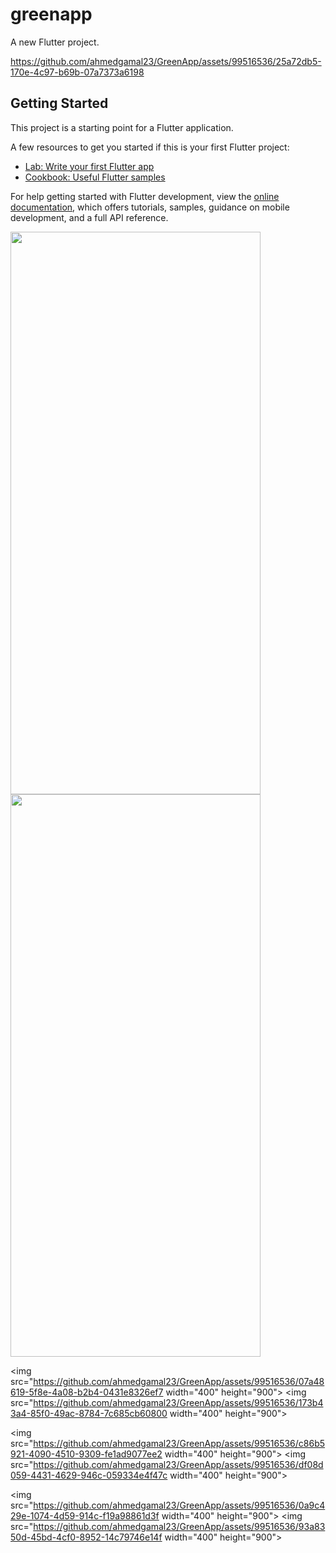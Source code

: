 # greenapp

A new Flutter project.


https://github.com/ahmedgamal23/GreenApp/assets/99516536/25a72db5-170e-4c97-b69b-07a7373a6198



## Getting Started

This project is a starting point for a Flutter application.

A few resources to get you started if this is your first Flutter project:

- [Lab: Write your first Flutter app](https://docs.flutter.dev/get-started/codelab)
- [Cookbook: Useful Flutter samples](https://docs.flutter.dev/cookbook)

For help getting started with Flutter development, view the
[online documentation](https://docs.flutter.dev/), which offers tutorials,
samples, guidance on mobile development, and a full API reference.

<img src="https://github.com/ahmedgamal23/GreenApp/assets/99516536/18f9bd0e-52ac-477e-b500-005a777d4a85" width="400" height="900">
<img src="https://github.com/ahmedgamal23/GreenApp/assets/99516536/6a05df72-c837-481e-8896-78ee40f6c0f1" width="400" height="900">

<img src="https://github.com/ahmedgamal23/GreenApp/assets/99516536/07a48619-5f8e-4a08-b2b4-0431e8326ef7 width="400" height="900">
<img src="https://github.com/ahmedgamal23/GreenApp/assets/99516536/173b43a4-85f0-49ac-8784-7c685cb60800 width="400" height="900">

<img src="https://github.com/ahmedgamal23/GreenApp/assets/99516536/c86b5921-4090-4510-9309-fe1ad9077ee2 width="400" height="900">
<img src="https://github.com/ahmedgamal23/GreenApp/assets/99516536/df08d059-4431-4629-946c-059334e4f47c width="400" height="900">

<img src="https://github.com/ahmedgamal23/GreenApp/assets/99516536/0a9c429e-1074-4d59-914c-f19a98861d3f width="400" height="900">
<img src="https://github.com/ahmedgamal23/GreenApp/assets/99516536/93a8350d-45bd-4cf0-8952-14c79746e14f width="400" height="900">
